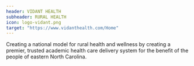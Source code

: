 ```yaml
---
header: VIDANT HEALTH
subheader: RURAL HEALTH
icon: logo-vidant.png
target: "https://www.vidanthealth.com/Home"
---
```

Creating a national model for rural health and wellness by creating a premier, trusted academic health care delivery system for the benefit of the people of eastern North Carolina.
